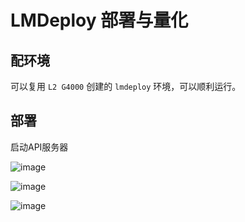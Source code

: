 # LMDeploy 部署与量化

## 配环境

可以复用 `L2 G4000` 创建的 `lmdeploy` 环境，可以顺利运行。


## 部署

启动API服务器

![image](https://github.com/user-attachments/assets/d374e067-8b1c-434e-a9bc-363a3d1948b6)

![image](https://github.com/user-attachments/assets/6a005de4-4cd3-4550-a9ec-4d4a9b0a4acf)

![image](https://github.com/user-attachments/assets/005aa68c-557e-4591-aeb3-0e16419dd10b)

